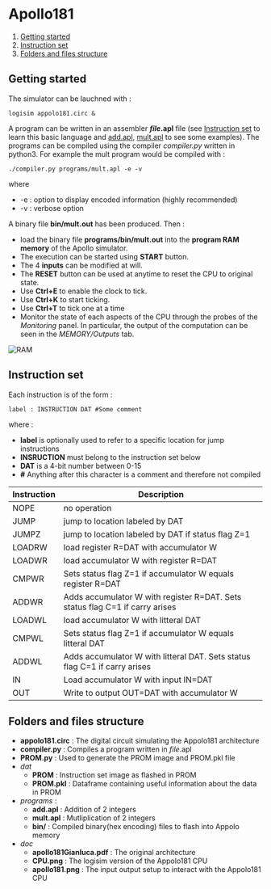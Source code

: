 # Apollo181

1. [Getting started](#getting-started)
1. [Instruction set](#instruction-set)
1. [Folders and files structure](#folders-and-files-structure)

## Getting started

The simulator can be lauchned with : 

    logisim appolo181.circ &
A program can be written in an assembler ***file*.apl** file (see 
[Instruction set](#instruction-set) to learn this basic language and 
[add.apl](#), [mult.apl](#) to see some examples).
The programs can be compiled using the compiler *compiler.py* written in
python3. For example the mult program would be compiled with : 

    ./compiler.py programs/mult.apl -e -v
where 
- -e : option to display encoded information (highly recommended)
- -v : verbose option

A binary file **bin/mult.out** has been produced. Then :
- load the binary file **programs/bin/mult.out** into the **program RAM memory** of the Apollo simulator.
- The execution can be started using **START** button.
- The 4 **inputs** can be modified at will.
- The **RESET** button can be used at anytime to reset the CPU to original state.
- Use **Ctrl+E** to enable the clock to tick.
- Use **Ctrl+K** to start ticking.
- Use **Ctrl+T** to tick one at a time
- Monitor the state of each aspects of the CPU through the probes of the *Monitoring* panel. In particular, the output of the computation can be seen in the *MEMORY/Outputs* tab.

![RAM](file:///home/ronan/Documents/github/electronics/logisim/appolo181/doc/apollo181.png)




## Instruction set 

Each instruction is of the form : 

    label : INSTRUCTION DAT #Some comment
where : 
- **label** is optionally used to refer to a specific location for jump instructions
- **INSRUCTION** must belong to the instruction set below
- **DAT** is a 4-bit number between 0-15
- **\#** Anything after this character is a comment and therefore not compiled

| Instruction | Description  |
--------------|--------------|
| NOPE        | no operation |
| JUMP        | jump to location labeled by DAT |
| JUMPZ       | jump to location labeled by DAT if status flag Z=1 |
| LOADRW      | load register R=DAT with accumulator W |
| LOADWR      | load accumulator W with register R=DAT |
| CMPWR       | Sets status flag Z=1 if accumulator W equals register R=DAT |
| ADDWR       | Adds accumulator W with register R=DAT. Sets status flag C=1 if carry arises |
| LOADWL      | load accumulator W with litteral DAT |
| CMPWL       | Sets status flag Z=1 if accumulator W equals litteral DAT |
| ADDWL       | Adds accumulator W with litteral DAT. Sets status flag C=1 if carry arises |
| IN          | Load accumulator W with input IN=DAT |
| OUT         | Write to output OUT=DAT with accumulator W |

## Folders and files structure

- **appolo181.circ** : The digital circuit simulating the Appolo181 architecture
- **compiler.py**    : Compiles a program written in *file*.apl
- **PROM.py**        : Used to generate the PROM image and PROM.pkl file
- *dat*
    - **PROM**     : Instruction set image as flashed in PROM
    - **PROM.pkl** : Dataframe containing useful information about the data in PROM
- *programs* :
    - **add.apl**   : Addition of 2 integers
    - **mult.apl**  : Mutliplication of 2 integers
    - **bin/**          : Compiled binary(hex encoding) files to flash into Appolo memory 
- *doc* 
    - **apollo181Gianluca.pdf** : The original architecture
    - **CPU.png**               : The logisim version of the Appolo181 CPU
    - **apollo181.png**         : The input output setup to interact with the Appolo181 CPU